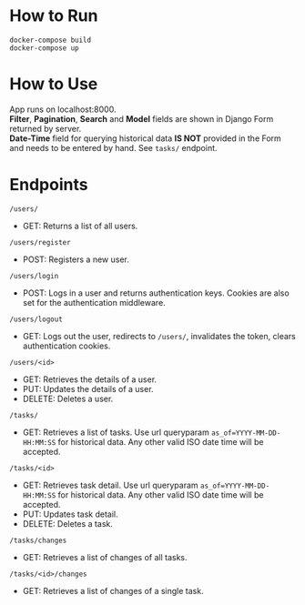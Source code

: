 # How to Run

`docker-compose build`<br>
`docker-compose up`

# How to Use

App runs on localhost:8000.<br>
**Filter**, **Pagination**, **Search** and **Model** fields are shown in Django Form returned by server.<br>
**Date-Time** field for querying historical data **IS NOT** provided in the Form and needs to be entered by hand. See `tasks/` endpoint.

# Endpoints

`/users/`
  - GET: Returns a list of all users.

`/users/register`
  - POST: Registers a new user.<br>

`/users/login`
  - POST: Logs in a user and returns authentication keys. Cookies are also set for the authentication middleware.
 
`/users/logout`
  - GET: Logs out the user, redirects to `/users/`, invalidates the token, clears authentication cookies.

`/users/<id>`
  - GET: Retrieves the details of a user.
  - PUT: Updates the details of a user.
  - DELETE: Deletes a user.<br>

`/tasks/`
  - GET: Retrieves a list of tasks. Use url queryparam `as_of=YYYY-MM-DD-HH:MM:SS` for historical data. Any other valid ISO date time will be accepted.

`/tasks/<id>`
  - GET: Retrieves task detail. Use url queryparam `as_of=YYYY-MM-DD-HH:MM:SS` for historical data. Any other valid ISO date time will be accepted.
  - PUT: Updates task detail.
  - DELETE: Deletes a task.<br>

`/tasks/changes`
  - GET: Retrieves a list of changes of all tasks.<br>
 
`/tasks/<id>/changes`
  - GET: Retrieves a list of changes of a single task.
